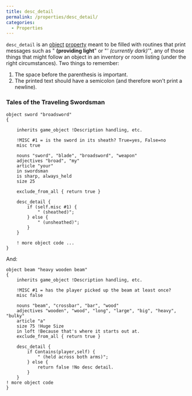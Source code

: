 ```yaml
---
title: desc_detail
permalink: /properties/desc_detail/
categories: 
  - Properties
---
```


`desc_detail` is an [object](object)
[property](property) meant to be filled with routines that
print messages such as " **(providing light**" or "*' (currently
dark)*'", any of those things that might follow an object in an
inventory or room listing (under the right circumstances). Two things to
remember:

1.  The space before the parenthesis is important.
2.  The printed text should have a semicolon (and therefore won't print
    a newline).

### Tales of the Traveling Swordsman

    object sword "broadsword"
    {

        inherits game_object !Description handling, etc.

        !MISC #1 = is the sword in its sheath? True=yes, False=no
        misc true

        nouns "sword", "blade", "broadsword", "weapon"
        adjectives "broad", "my"
        article "your"
        in swordsman
        is sharp, always_held
        size 25

        exclude_from_all { return true }

        desc_detail {
            if (self.misc #1) {
                " (sheathed)";
            } else {
                " (unsheathed)";
            }
        }

        ! more object code ...
    }

And:

    object beam "heavy wooden beam"
    {
        inherits game_object !Description handling, etc.

        !MISC #1 = has the player picked up the beam at least once?
        misc false

        nouns "beam", "crossbar", "bar", "wood"
        adjectives "wooden", "wood", "long", "large", "big", "heavy", "bulky"
        article "a"
        size 75 !Huge Size
        in loft !Because that's where it starts out at.
        exclude_from_all { return true }

        desc_detail {
            if Contains(player,self) {
                " (held across both arms)";
            } else {
                return false !No desc detail.
            }
        }
    ! more object code
    }

